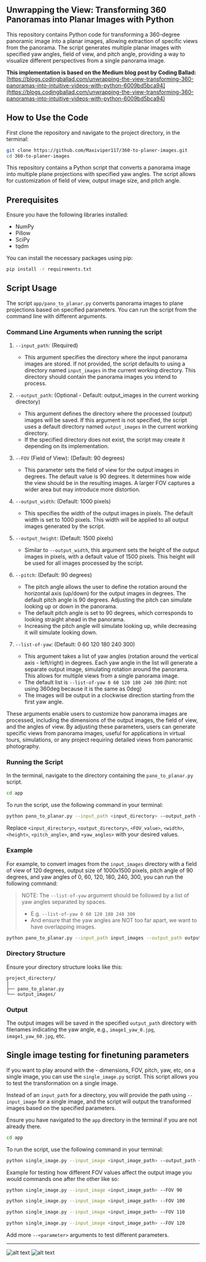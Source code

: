 ## Unwrapping the View: Transforming 360 Panoramas into Planar Images with Python

This repository contains Python code for transforming a 360-degree panoramic image into a planar images, allowing extraction of specific views from the panorama. The script generates multiple planar images with specified yaw angles, field of view, and pitch angle, providing a way to visualize different perspectives from a single panorama image.

**This implementation is based on the Medium blog post by Coding Ballad:** [https://blogs.codingballad.com/unwrapping-the-view-transforming-360-panoramas-into-intuitive-videos-with-python-6009bd5bca94](https://blogs.codingballad.com/unwrapping-the-view-transforming-360-panoramas-into-intuitive-videos-with-python-6009bd5bca94)


## How to Use the Code

First clone the repository and navigate to the project directory, in the terminal:

```bash
git clone https://github.com/Maxiviper117/360-to-planer-images.git
cd 360-to-planer-images
```

This repository contains a Python script that converts a panorama image into multiple plane projections with specified yaw angles. The script allows for customization of field of view, output image size, and pitch angle.

## Prerequisites

Ensure you have the following libraries installed:

- NumPy
- Pillow
- SciPy
- tqdm

You can install the necessary packages using pip:

```bash
pip install -r requirements.txt
```

## Script Usage

The script `app/pano_to_planar.py` converts panorama images to plane projections based on specified parameters. You can run the script from the command line with different arguments.

### Command Line Arguments when running the script


1. `--input_path`: (Required)
    - This argument specifies the directory where the input panorama images are stored. If not provided, the script defaults to using a directory named `input_images` in the current working directory. This directory should contain the panorama images you intend to process.

2. `--output_path`: (Optional - Default: output_images in the current working directory)
    - This argument defines the directory where the processed (output) images will be saved. If this argument is not specified, the script uses a default directory named `output_images` in the current working directory.
    - If the specified directory does not exist, the script may create it depending on its implementation.

3. `--FOV` (Field of View): (Default: 90 degrees)
    - This parameter sets the field of view for the output images in degrees. The default value is 90 degrees. It determines how wide the view should be in the resulting images. A larger FOV captures a wider area but may introduce more distortion.

4. `--output_width`: (Default: 1000 pixels)
    - This specifies the width of the output images in pixels. The default width is set to 1000 pixels. This width will be applied to all output images generated by the script.

5. `--output_height`: (Default: 1500 pixels)
    - Similar to `--output_width`, this argument sets the height of the output images in pixels, with a default value of 1500 pixels. This height will be used for all images processed by the script.


6. `--pitch`: (Default: 90 degrees)
    - The pitch angle allows the user to define the rotation around the horizontal axis (up/down) for the output images in degrees. The default pitch angle is 90 degrees. Adjusting the pitch can simulate looking up or down in the panorama.
    - The default pitch angle is set to 90 degrees, which corresponds to looking straight ahead in the panorama.
    - Increasing the pitch angle will simulate looking up, while decreasing it will simulate looking down.

7. `--list-of-yaw`: (Default: 0 60 120 180 240 300)
    - This argument takes a list of yaw angles (rotation around the vertical axis - left/right) in degrees. Each yaw angle in the list will generate a separate output image, simulating rotation around the panorama. This allows for multiple views from a single panorama image.
    - The default list is `--list-of-yaw 0 60 120 180 240 300` (hint: not using 360deg because it is the same as 0deg)
    - The images will be output in a clockwise direction starting from the first yaw angle.

These arguments enable users to customize how panorama images are processed, including the dimensions of the output images, the field of view, and the angles of view. By adjusting these parameters, users can generate specific views from panorama images, useful for applications in virtual tours, simulations, or any project requiring detailed views from panoramic photography.


### Running the Script

In the terminal, navigate to the directory containing the `pano_to_planar.py` script.

```bash
cd app
```

To run the script, use the following command in your terminal:

```bash
python pano_to_planar.py --input_path <input_directory> --output_path <output_directory> --FOV <FOV_value> --output_width <width> --output_height <height> --pitch <pitch_angle> --list-of-yaw <yaw_angles>
```

Replace `<input_directory>`, `<output_directory>`, `<FOV_value>`, `<width>`, `<height>`, `<pitch_angle>`, and `<yaw_angles>` with your desired values.

### Example

For example, to convert images from the `input_images` directory with a field of view of 120 degrees, output size of 1000x1500 pixels, pitch angle of 90 degrees, and yaw angles of 0, 60, 120, 180, 240, 300, you can run the following command:

> NOTE: The `--list-of-yaw` argument should be followed by a list of yaw angles separated by spaces.
>   - E.g. `--list-of-yaw 0 60 120 180 240 300`
>   - And ensure that the yaw angles are NOT too far apart, we want to have overlapping images.

```bash
python pano_to_planar.py --input_path input_images --output_path output_images --FOV 120 --output_width 1000 --output_height 1500 --pitch 90 --list-of-yaw 0 45 90 135 180 225 270 315
```

### Directory Structure

Ensure your directory structure looks like this:

```
project_directory/
│
├── pano_to_planar.py
└── output_images/
```

### Output

The output images will be saved in the specified `output_path` directory with filenames indicating the yaw angle, e.g., `image1_yaw_0.jpg`, `image1_yaw_60.jpg`, etc.

## Single image testing for finetuning parameters

If you want to play around with the - dimensions, FOV, pitch, yaw, etc, on a single image, you can use the `single_image.py` script. This script allows you to test the transformation on a single image.

Instead of an `input_path` for a directory, you will provide the path using `--input_image` for a single image, and the script will output the transformed images based on the specified parameters.

Ensure you have navigated to the `app` directory in the terminal if you are not already there.

```bash
cd app
```

To run the script, use the following command in your terminal:

```bash
python single_image.py --input_image <input_image_path> --output_path <output_directory> --FOV <FOV_value> --output_width <width> --output_height <height> --pitch <pitch_angle> --list-of-yaw <yaw_angles>
```
Example for testing how different FOV values affect the output image you would commands one after the other like so:

```bash
python single_image.py --input_image <input_image_path> --FOV 90

python single_image.py --input_image <input_image_path> --FOV 100

python single_image.py --input_image <input_image_path> --FOV 110

python single_image.py --input_image <input_image_path> --FOV 120
```

Add more `--<parameter>` arguments to test different parameters.

---

![alt text](assets/pitch.png)
![alt text](assets/yaw.png)